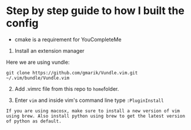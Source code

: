 # Step by step guide to how I built the config

- cmake is a requirement for YouCompleteMe

1. Install an extension manager

Here we are using vundle:

```
git clone https://github.com/gmarik/Vundle.vim.git ~/.vim/bundle/Vundle.vim
```

2. Add .vimrc file from this repo to `home`folder.

3. Enter `vim` and inside vim's command line type `:PluginInstall`


`If you are using macosx, make sure to install a new version of vim using brew. Also install python using brew to get the latest version of python as default.`
